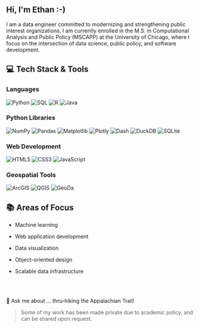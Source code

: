 ## Hi, I'm Ethan :-)

I am a data engineer committed to modernizing and strengthening public interest organizations. I am currently enrolled in the M.S. in Computational Analysis and Public Policy (MSCAPP) at the University of Chicago, where I focus on the intersection of data science, public policy, and software development.

## 💻 Tech Stack & Tools

### **Languages**

![Python](https://img.shields.io/badge/Python-3776AB?style=for-the-badge&logo=python&logoColor=white)
![SQL](https://img.shields.io/badge/SQL-4479A1?style=for-the-badge&logo=postgresql&logoColor=white)
![R](https://img.shields.io/badge/R-276DC3?style=for-the-badge&logo=r&logoColor=white)
![Java](https://img.shields.io/badge/Java-007396?style=for-the-badge&logo=java&logoColor=white)

### **Python Libraries**

![NumPy](https://img.shields.io/badge/NumPy-013243?style=for-the-badge&logo=numpy&logoColor=white)
![Pandas](https://img.shields.io/badge/Pandas-150458?style=for-the-badge&logo=pandas&logoColor=white)
![Matplotlib](https://img.shields.io/badge/Matplotlib-11557C?style=for-the-badge&logo=matplotlib&logoColor=white)
![Plotly](https://img.shields.io/badge/Plotly-3F4F75?style=for-the-badge&logo=plotly&logoColor=white)
![Dash](https://img.shields.io/badge/Dash-000000?style=for-the-badge&logo=plotly&logoColor=white)
![DuckDB](https://img.shields.io/badge/DuckDB-FFC61C?style=for-the-badge&logo=duckduckgo&logoColor=black)
![SQLite](https://img.shields.io/badge/SQLite-003B57?style=for-the-badge&logo=sqlite&logoColor=white)

### **Web Development**

![HTML5](https://img.shields.io/badge/HTML5-E34F26?style=for-the-badge&logo=html5&logoColor=white)
![CSS3](https://img.shields.io/badge/CSS3-1572B6?style=for-the-badge&logo=css3&logoColor=white)
![JavaScript](https://img.shields.io/badge/JavaScript-F7DF1E?style=for-the-badge&logo=javascript&logoColor=black)

### **Geospatial Tools**

![ArcGIS](https://img.shields.io/badge/ArcGIS-4479A1?style=for-the-badge&logo=esri&logoColor=white)
![QGIS](https://img.shields.io/badge/QGIS-589632?style=for-the-badge&logo=qgis&logoColor=white)
![GeoDa](https://img.shields.io/badge/GeoDa-1F6E8C?style=for-the-badge)

## 📚 Areas of Focus

   - Machine learning

   - Web application development

   - Data visualization

   - Object-oriented design

   - Scalable data infrastructure

<br><br>

💬 Ask me about ... thru-hiking the Appalachian Trail!

> Some of my work has been made private due to academic policy, and can be shared upon request.
